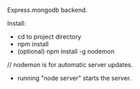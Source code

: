 Express.mongodb backend.

Install:
- cd to project directory
- npm install 
- (optional) npm install -g nodemon 

// nodemon is for automatic server updates. 

- running "node server" starts the server.

